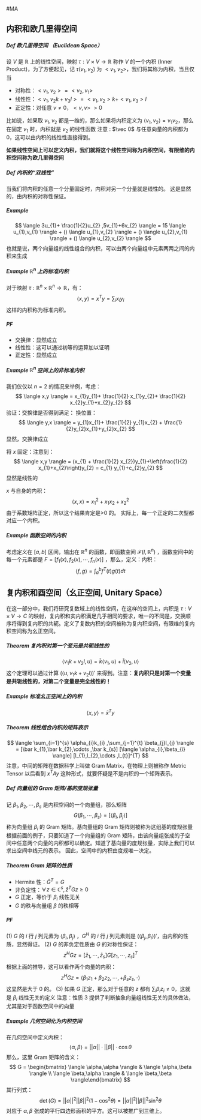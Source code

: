 #MA  

## 内积和欧几里得空间
##### Def 欧几里得空间 （Euclidean Space）
设 $V$ 是 $\mathbb{R}$ 上的线性空间，映射 $\tau : V\times V \rightarrow \mathbb{R}$ 称作 $V$ 的一个内积 (Inner Product)，为了方便起见，记 $\tau (v_{1},v_{2})$ 为 $<v_{1},v_{2}>$，我们将其称为内积，当且仅当
- 对称性：$<v_{1},v_{2}> = <v_{2},v_{1}>$
- 线性性：$<v_{1},v_{2}k+v_{3}l> = <v_{1},v_{2}>k+<v_{1},v_{3}>l$
- 正定性：对任意 $v \not = 0$，$<v,v>\  >0$ 

比如说，如果取 $v_{1},v_{2}$ 都是一维的，那么如果将内积定义为 $\langle  v_{1},v_{2} \rangle=v_{1}v_{2}$，那么在固定 $v_{1}$ 时，内积就是 $v_{2}$ 的线性函数
注意 : $\vec 0$ 与任意向量的内积都为 0，这可以由内积的线性性直接得到。

**如果线性空间上可以定义内积，我们就将这个线性空间称为内积空间，有限维的内积空间称为欧几里得空间**  

##### Def 内积的“双线性”
当我们将内积的任意一个分量固定时，内积对另一个分量就是线性的。
这是显然的，由内积的对称性保证。

##### Example 
$$
\langle  3u_{1}+ \frac{1}{2}u_{2} ,5v_{1}+6v_{2}  \rangle = 15 \langle  u_{1},v_{1} \rangle + () \langle  u_{1},v_{2} \rangle + () \langle  u_{2},v_{1} \rangle + () \langle  u_{2},v_{2} \rangle
$$
也就是说，两个向量组的线性组合的内积，可以由两个向量组中元素两两之间的内积来生成

##### Example $\mathbb{R}^{n}$ 上的标准内积
对于映射 $\tau : \mathbb{R}^{n} \times \mathbb{R}^{n} \rightarrow \mathbb{R}$，有：
$$\langle  x, y \rangle = x^{T}y  = \sum_{i}x_{i}y_{i} $$
这样的内积称为标准内积。

##### PF 
- 交换律：显然成立
- 线性性：这可以通过初等的运算加以证明
- 正定性：显然成立

##### Example $\mathbb{R}^n$ 空间上的非标准内积
我们仅仅以 $n=2$ 的情况来举例，考虑：
$$
\langle  x,y \rangle = x_{1}y_{1}+ \frac{1}{2} x_{1}y_{2}+ \frac{1}{2} x_{2}y_{1}+x_{2}y_{2}
$$
验证：交换律是否得到满足：
换位置：
$$
\langle  y,x \rangle = y_{1}x_{1}+ \frac{1}{2} y_{1}x_{2} + \frac{1}{2}y_{2}x_{1}+y_{2}x_{2}
$$
显然，交换律成立

将 $x$ 固定：注意到：
$$
\langle  x,y \rangle = (x_{1} + \frac{1}{2} x_{2})y_{1}+\left(\frac{1}{2} x_{1}+x_{2}\right)y_{2}  = c_{1} y_{1}+c_{2}y_{2} 
$$
显然是线性的

$x$ 与自身的内积：
$$
\langle  x,x \rangle = x_{1}^{2}+x_{1}x_{2}+x_{2}^{2}
$$
由于系数矩阵正定，所以这个结果肯定是>0 的。
实际上，每一个正定的二次型都对应一个内积。

##### Example 函数空间的内积
考虑定义在 $[a,b]$ 区间，输出在 $\mathbb{R}^n$ 的函数，即函数空间 $\mathcal{F}(I,\mathbb{R}^{n})$ ，函数空间中的每一个元素都是 $F = [f_{1}(x),f_{2}(x),\cdots ,f_{n}(x)]$ ，那么，定义：内积：
$$
\langle  f ,g \rangle = \int_{a}^{b}f^{T}(t)g(t)dt
$$

## 复内积和酉空间（幺正空间, Unitary Space）

在这一部分中，我们将研究复数域上的线性空间，在这样的空间上，内积是 $\tau : V\times V \rightarrow C$ 的映射，复内积和实内积满足几乎相同的要求，唯一的不同是，交换顺序将得到复内积的共轭。定义了复数内积的空间被称为复内积空间，有限维的复内积空间称为幺正空间。

##### Theorem 复内积对第一个变元是共轭线性的
$$
\langle  v_{1}k+v_{2}l , u \rangle = \bar  k \langle  v_{1},u \rangle + \bar l \langle  v_{2},u \rangle
$$
这个定理可以通过计算 $(\langle  u,v_{1}k+v_{2}l\rangle)'$ 来得到。注意：**复内积只是对第一个变量是共轭线性的，对第二个变量是完全线性的！** 

##### Example 标准幺正空间上的内积
$$
\langle  x,y \rangle = \bar x^{T}y
$$

##### Theorem 线性组合内积的矩阵表示
$$
\langle  \sum_{i=1}^{s} \alpha_{i}k_{i} ,\sum_{j=1}^{t} \beta_{j}l_{j} \rangle = [\bar k_{1},\bar k_{2},\cdots ,\bar k_{s}] [\langle  \alpha_{i},\beta_{i} \rangle] [l_{1},l_{2},\cdots ,l_{t}]^{T} 
$$
注意，中间的矩阵在数据科学上叫做 Gram Matrix，在物理上则被称作 Metric Tensor 
以后看到 $x^{T}Ay$ 这种形式，就要怀疑是不是内积的一个矩阵表示。

##### Def  向量组的 Gram 矩阵/基的度规张量
记 $\beta_{1},\beta_{2},\cdots ,\beta_{s}$ 是内积空间的一个向量组，那么矩阵
$$
G(\beta_{1},\cdots ,\beta_{s}) = [\langle  \beta_{i},\beta_{j} \rangle]
$$
称为向量组 $\beta_{i}$ 的 Gram 矩阵。基向量组的 Gram 矩阵则被称为这组基的度规张量
根据前面的例子，只要知道了一个向量组的 Gram 矩阵，由该向量组张成的子空间中任意两个向量的内积都可以确定。知道了基向量的度规张量，实际上我们可以求出空间中线元的表示。
因此，空间中的内积由度规唯一决定。

##### Theorem Gram 矩阵的性质
- Hermite 性：$\bar G^{T} = G$ 
- 非负定性：$\forall z \in \mathbb{C}^{s},\bar z^{T}Gz \ge 0$ 
- $G$ 正定，等价于 $\beta_{i}$ 线性无关
- $G$ 的秩与向量组 $\beta$ 的秩相等

##### PF 
(1) $G$ 的 $i$ 行 $j$ 列元素为 $\langle  \beta_{i},\beta_{j} \rangle$ ，$G^{H}$ 的 $i$ 行 $j$ 列元素则是 $(\langle  \beta_{j},\beta_{i} \rangle)'$，由内积的性质，显然得证。
(2) $G$ 的非负定性质由 $G$ 的对称性保证：
$$z^{H}Gz = [\bar z_{1},\cdots ,\bar z_{s}]G[z_{1},\cdots ,z_{s}]^{T}$$
根据上面的推导，这可以看作两个向量的内积：
$$
z^{H}Gz = \langle  \beta_{1}z_{1}+\beta_{2}z_{2},\cdots ,+\beta_{s}z_{s},\cdot  \rangle
$$
这显然是大于 0 的。
(3) 如果 $G$ 正定，那么对于任意的 $z$ 都有 $\sum_{i}\beta_{i}z_{i} \not = 0$，这就是 $\beta_{i}$ 线性无关的定义
注意：性质 3 提供了判断抽象向量组线性无关的具体做法，尤其是对于函数空间中的向量

##### Example 几何空间化为内积空间
在几何空间中定义内积：
$$
\langle  \alpha ,\beta  \rangle =||\alpha|| \cdot ||\beta || \cdot \cos \theta
$$
那么，这里 Gram 矩阵的含义：
$$
G = \begin{bmatrix} \langle  \alpha,\alpha \rangle & \langle  \alpha,\beta \rangle \\  \langle  \beta,\alpha \rangle  & \langle  \beta,\beta \rangle\end{bmatrix}
$$
其行列式：
$$
\det (G) = ||\alpha ||^{2}||\beta||^{2}(1-\cos ^{2} \theta) = ||\alpha||^{2}||\beta||^{2}\sin ^{2}\theta 
$$
对应于 $\alpha,\beta$ 张成的平行四边形面积的平方。这可以被推广到三维上。


















